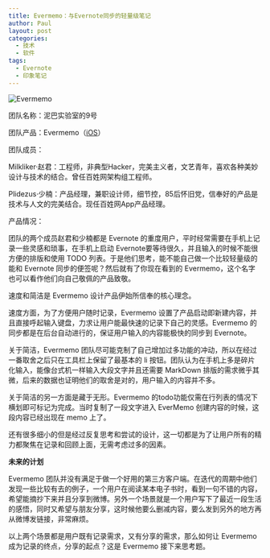 ```yaml
---
title: Evermemo：与Evernote同步的轻量级笔记
author: Paul
layout: post
categories:
  - 技术
  - 软件
tags:
  - Evernote
  - 印象笔记
--- 
```



![Evermemo](http://img7.chztv.com/2013-0709/Evermemo.jpg)

团队名称：泥巴实验室的9号

团队产品：Evermemo（[iOS](https://itunes.apple.com/us/app/evermemo-simple-memo-evernote/id677990993?mt=8)）

团队成员：

Milkliker·赵君：工程师，非典型Hacker，完美主义者，文艺青年，喜欢各种美妙设计与技术的结合。曾任百姓网架构组工程师。

Plidezus·少楠：产品经理，兼职设计师，细节控，85后怀旧党，信奉好的产品是技术与人文的完美结合。现任百姓网App产品经理。

产品情况：

团队的两个成员赵君和少楠都是 Evernote 的重度用户，平时经常需要在手机上记录一些灵感和琐事，在手机上启动 Evernote要等待很久，并且输入的时候不能很方便的排版和使用 TODO 列表。于是他们思考，能不能自己做一个比较轻量级的能和 Evernote 同步的便签呢？然后就有了你现在看到的 Evermemo，这个名字也可以看作他们向自己敬佩的产品致敬。

速度和简洁是 Evermemo 设计产品伊始所信奉的核心理念。

速度方面，为了方便用户随时记录，Evermemo 设置了产品启动即新建内容，并且直接呼起输入键盘，力求让用户能最快速的记录下自己的灵感。Evermemo 的同步都是在后台自动进行的，保证用户输入的内容能极快的同步到 Evernote。

关于简洁，Evermemo 团队尽可能克制了自己增加过多功能的冲动，所以在经过一番取舍之后只在工具栏上保留了最基本的 li 按钮。团队认为在手机上多是碎片化输入，能像台式机一样输入大段文字并且还需要 MarkDown 排版的需求微乎其微，后来的数据也证明他们的取舍是对的，用户输入的内容并不多。

关于简洁的另一方面是藏于无形。Evermemo 的todo功能仅需在行列表的情况下横划即可标记为完成。当时复制了一段文字进入 EverMemo 创建内容的时候，这段内容已经出现在 memo 上了。

还有很多细小的但是经过反复思考和尝试的设计，这一切都是为了让用户所有的精力都聚焦在记录和回顾上面，无需考虑过多的因素。

**未来的计划**

Evermemo 团队并没有满足于做一个好用的第三方客户端。在迭代的周期中他们发现一些比较有去的例子，一个用户在阅读某本电子书时，看到一句不错的内容，希望能摘抄下来并且分享到微博。另外一个场景就是一个用户写下了最近一段生活的感悟，同时又希望与朋友分享，这时候他要么删减内容，要么发到另外的地方再从微博发链接，非常麻烦。

以上两个场景都是用户既有记录需求，又有分享的需求，那么如何让 Evermemo 成为记录的终点，分享的起点？这是 Evermemo 接下来思考题。
